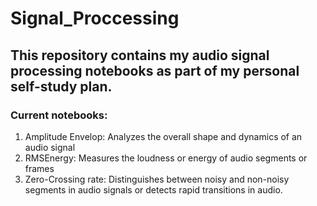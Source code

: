 # Signal_Proccessing

## This repository contains my audio signal processing notebooks as part of my personal self-study plan. 

### Current notebooks:
1. Amplitude Envelop: Analyzes the overall shape and dynamics of an audio signal
2. RMSEnergy: Measures the loudness or energy of audio segments or frames
3. Zero-Crossing rate: Distinguishes between noisy and non-noisy segments in audio signals or detects rapid transitions in audio.

